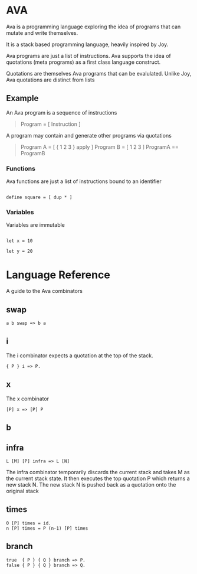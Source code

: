 # AVA

Ava is a programming language exploring the idea of programs that can mutate and write themselves. 

It is a stack based programming language, heavily inspired by Joy.

Ava programs are just a list of instructions. Ava supports the idea of quotations (meta programs) as a first class language construct. 

Quotations are themselves Ava programs that can be evalulated. Unlike Joy, Ava quotations are distinct from lists

## Example

An Ava program is a sequence of instructions

> Program = [ Instruction ]

A program may contain and generate other programs via quotations

> Program A = [ { 1 2 3 } apply ] 
> Program B = [ 1 2 3 ]
> ProgramA == ProgramB

### Functions

Ava functions are just a list of instructions bound to an identifier

```factor

define square = [ dup * ]

```

### Variables

Variables are immutable

```factor

let x = 10

let y = 20

```
# Language Reference

A guide to the Ava combinators

## swap
```
a b swap => b a
```

## i

The i combinator expects a quotation at the top of the stack.

```
{ P } i => P.
```

## x

The x combinator

```
[P] x => [P] P
```

## b

## infra

```
L [M] [P] infra => L [N]
```

The infra combinator temporarily discards the current stack and takes M as the
current stack state. It then executes the top quotation P which returns a new
stack N. The new stack N is pushed back as a quotation onto the original stack

## times

```
0 [P] times = id.
n [P] times = P (n-1) [P] times
```

## branch

```
true  { P } { Q } branch => P.
false { P } { Q } branch => Q.
```
